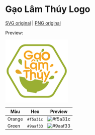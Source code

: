 # Gạo Lâm Thúy Logo

[SVG original](https://raw.githubusercontent.com/gaolamthuy/logo/refs/heads/main/logo-main-hexagon-extrawhiteborder-forproductimage.svg) | 
[PNG original](https://raw.githubusercontent.com/gaolamthuy/logo/refs/heads/main/logo-main-hexagon-extrawhiteborder-forproductimage.png)

Preview:

![Logo](https://raw.githubusercontent.com/gaolamthuy/logo/refs/heads/main/logo-main-hexagon-extrawhiteborder-forproductimage-resize-200x200.png)

| Màu    | Hex       | Preview |
|--------|-----------|---------|
| Orange | `#f5a31c` | ![#f5a31c](https://img.shields.io/badge/-f5a31c-f5a31c?style=flat-square&labelColor=f5a31c&color=f5a31c) |
| Green  | `#9aaf33` | ![#9aaf33](https://img.shields.io/badge/-9aaf33-9aaf33?style=flat-square&labelColor=9aaf33&color=9aaf33) |
